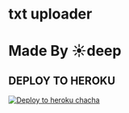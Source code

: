 # txt uploader

# Made By ☀️deep


## DEPLOY TO HEROKU


[![Deploy to heroku chacha](https://www.herokucdn.com/deploy/button.svg)](https://dashboard.heroku.com/new?template=https://github.com/Kktbots/TXT-whithoutlog)
